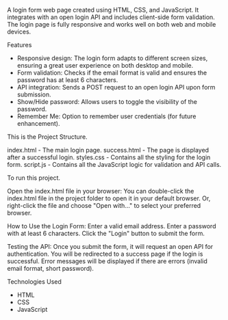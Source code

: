 A login form web page created using HTML, CSS, and JavaScript. It integrates with an open login API and includes client-side form validation. 
The login page is fully responsive and works well on both web and mobile devices.

Features
 - Responsive design: The login form adapts to different screen sizes, ensuring a great user experience on both desktop and mobile.
 - Form validation: Checks if the email format is valid and ensures the password has at least 6 characters.
 - API integration: Sends a POST request to an open login API upon form submission.
 - Show/Hide password: Allows users to toggle the visibility of the password.
 - Remember Me: Option to remember user credentials (for future enhancement).

This is the Project Structure.

  index.html    - The main login page.
  success.html  - The page is displayed after a successful login.
  styles.css    - Contains all the styling for the login form.
  script.js     - Contains all the JavaScript logic for validation and API calls.

To run this project.

Open the index.html file in your browser:
  You can double-click the index.html file in the project folder to open it in your default browser.
  Or, right-click the file and choose "Open with..." to select your preferred browser.

How to Use the Login Form:
  Enter a valid email address.
  Enter a password with at least 6 characters.
  Click the "Login" button to submit the form.

Testing the API:
  Once you submit the form, it will request an open API for authentication.
  You will be redirected to a success page if the login is successful.
  Error messages will be displayed if there are errors (invalid email format, short password).

Technologies Used
 - HTML
 - CSS
 - JavaScript
